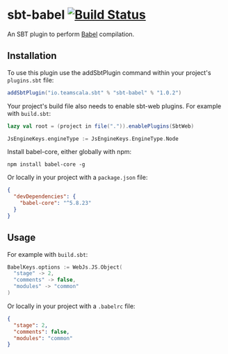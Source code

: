 # sbt-babel [![Build Status](https://travis-ci.org/zenato/sbt-babel.svg?branch=master)](https://travis-ci.org/zenato/sbt-babel)

An SBT plugin to perform [Babel](http://babeljs.io) compilation.


Installation
------------

To use this plugin use the addSbtPlugin command within your project's `plugins.sbt` file:

```scala
addSbtPlugin("io.teamscala.sbt" % "sbt-babel" % "1.0.2")
```

Your project's build file also needs to enable sbt-web plugins. For example with `build.sbt`:

```scala
lazy val root = (project in file(".")).enablePlugins(SbtWeb)

JsEngineKeys.engineType := JsEngineKeys.EngineType.Node
```

Install babel-core, either globally with npm:

```shell
npm install babel-core -g
```

Or locally in your project with a `package.json` file:

```json
{
  "devDependencies": {
    "babel-core": "^5.8.23"
  }
}
```

Usage
------------

For example with `build.sbt`:
```scala
BabelKeys.options := WebJs.JS.Object(
  "stage" -> 2,
  "comments" -> false,
  "modules" -> "common"
)
```

Or locally in your project with a `.babelrc` file:
```json
{
  "stage": 2,
  "comments": false,
  "modules": "common"
}
```
